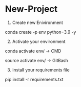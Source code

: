 # New-Project

1. Create new Enivironment 

conda create -p env python=3.9 -y

2. Activate your environment

conda activate env/  -> CMD

source activate env/  -> GitBash

3. Install your requirements file

pip install -r requirements.txt
